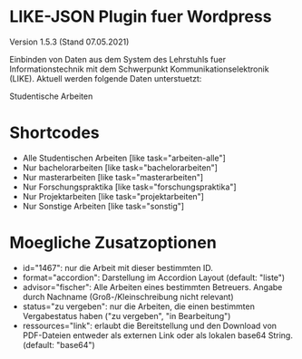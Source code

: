 LIKE-JSON Plugin fuer Wordpress
=========
Version 1.5.3 (Stand 07.05.2021)

Einbinden von Daten aus dem System des Lehrstuhls fuer Informationstechnik mit dem Schwerpunkt Kommunikationselektronik (LIKE).
Aktuell werden folgende Daten unterstuetzt:

Studentische Arbeiten


Shortcodes
==========

 - Alle Studentischen Arbeiten
   [like task="arbeiten-alle"]		
 - Nur bachelorarbeiten 
   [like task="bachelorarbeiten"]
 - Nur masterarbeiten 
   [like task="masterarbeiten"]
 - Nur Forschungspraktika 
   [like task="forschungspraktika"]
 - Nur Projektarbeiten 
   [like task="projektarbeiten"]  
  - Nur Sonstige Arbeiten 
   [like task="sonstig"]    
   
Moegliche Zusatzoptionen
==========
  - id="1467": nur die Arbeit mit dieser bestimmten ID.
  - format="accordion": Darstellung im Accordion Layout (default: "liste")
  - advisor="fischer": Alle Arbeiten eines bestimmten Betreuers. Angabe durch Nachname (Groß-/Kleinschreibung nicht relevant)
  - status="zu vergeben": nur die Arbeiten, die einen bestimmten Vergabestatus haben ("zu vergeben", "in Bearbeitung")
  - ressources="link": erlaubt die Bereitstellung und den Download von PDF-Dateien entweder als externen Link oder als lokalen base64 String. (default: "base64")
   
